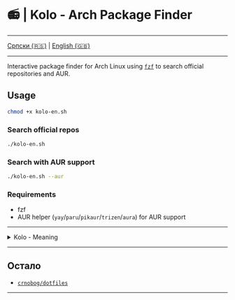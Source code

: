 # 📻 | Kolo - Arch Package Finder

---

[Српски (🇷🇸)](README.md) | [English (🇬🇧)](README-en.md)

---

Interactive package finder for Arch Linux using [`fzf`](https://github.com/junegunn/fzf) to search official repositories and AUR.

## Usage

```bash
chmod +x kolo-en.sh
```

### Search official repos

```bash
./kolo-en.sh
```

### Search with AUR support

```bash
./kolo-en.sh --aur
```

### Requirements

- fzf
- AUR helper (`yay`/`paru`/`pikaur`/`trizen`/`aura`) for AUR support

---

<details>
<summary>Kolo - Meaning</summary>

- Kolo (game): A traditional circular dance involving rhythmic movements, usually in a group.

- Electric circuit (Električno kolo): A pathway for electric current, including a power source and electronic components.

</details>

---

## Остало

- [`crnobog/dotfiles`](https://github.com/crnobog69/dotfiles)

---
